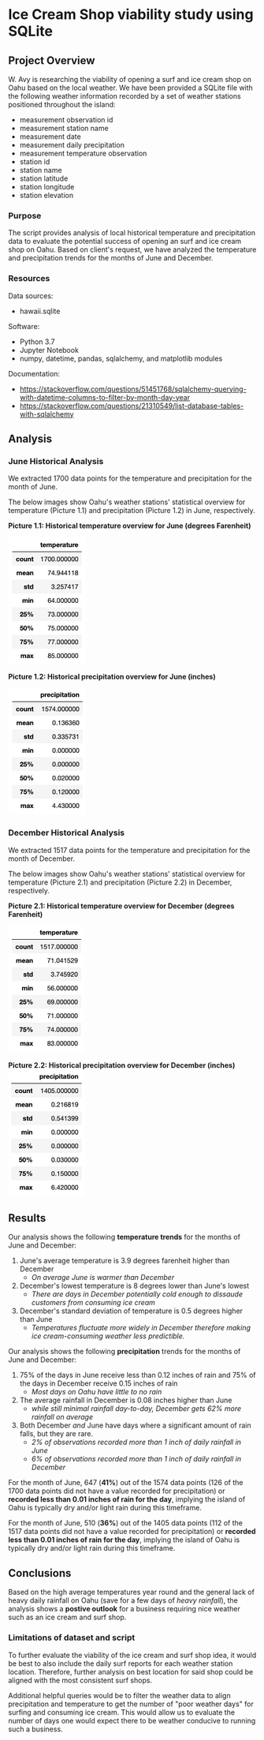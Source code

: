 # Ice Cream Shop viability study using SQLite

## Project Overview
W. Avy is researching the viability of opening a surf and ice cream shop on Oahu based on the local weather. We have been provided a SQLite file with the following weather information recorded by a set of weather stations positioned throughout the island:
- measurement observation id
- measurement station name
- measurement date
- measurement daily precipitation
- measurement temperature observation
- station id
- station name
- station latitude
- station longitude
- station elevation

### Purpose
The script provides analysis of local historical temperature and precipitation data to evaluate the potential success of opening an surf and ice cream shop on Oahu. Based on client's request, we have analyzed the temperature and precipitation trends for the months of June and December.


### Resources
Data sources: 
- hawaii.sqlite

Software: 
- Python 3.7
- Jupyter Notebook
- numpy, datetime, pandas, sqlalchemy, and matplotlib modules

Documentation: 
- https://stackoverflow.com/questions/51451768/sqlalchemy-querying-with-datetime-columns-to-filter-by-month-day-year
- https://stackoverflow.com/questions/21310549/list-database-tables-with-sqlalchemy


## Analysis

### June Historical Analysis
We extracted 1700 data points for the temperature and precipitation for the month of June. 

The below images show Oahu's weather stations' statistical overview for temperature (Picture 1.1) and precipitation (Picture 1.2) in June, respectively.

**Picture 1.1: Historical temperature overview for June (degrees Farenheit)**

![Historical temperature overview for June (degrees Farenheit)](https://github.com/joshuanallen/surfs_up/blob/efe515cc327223d8e260a60a7ba9c73429862f17/analysis/Oahu_historical_temp_overview_june.png)

**Picture 1.2: Historical precipitation overview for June (inches)**

![Historical precipitation overview for June (inches)](https://github.com/joshuanallen/surfs_up/blob/efe515cc327223d8e260a60a7ba9c73429862f17/analysis/Oahu_historical_prcp_overview_june.png)

### December Historical Analysis
We extracted 1517 data points for the temperature and precipitation for the month of December. 

The below images show Oahu's weather stations' statistical overview for temperature (Picture 2.1) and precipitation (Picture 2.2) in December, respectively.

**Picture 2.1: Historical temperature overview for December (degrees Farenheit)**

![Historical temperature overview for December (degrees Farenheit)](https://github.com/joshuanallen/surfs_up/blob/efe515cc327223d8e260a60a7ba9c73429862f17/analysis/Oahu_historical_temp_overview_Dec.png)

**Picture 2.2: Historical precipitation overview for December (inches)**
![Historical precipitation overview for December (inches)](https://github.com/joshuanallen/surfs_up/blob/efe515cc327223d8e260a60a7ba9c73429862f17/analysis/Oahu_historical_prcp_overview_dec.png)


## Results

Our analysis shows the following **temperature trends** for the months of June and December:

1. June's average temperature is 3.9 degrees farenheit higher than December
    - *On average June is warmer than December*
2. December's lowest temperature is 8 degrees lower than June's lowest
    - *There are days in December potentially cold enough to dissaude customers from consuming ice cream*
3. December's standard deviation of temperature is 0.5 degrees higher than June
    - *Temperatures fluctuate more widely in December therefore making ice cream-consuming weather less predictible.*

Our analysis shows the following **precipitation** trends for the months of June and December:

1. 75% of the days in June receive less than 0.12 inches of rain and 75% of the days in December receive 0.15 inches of rain
    - *Most days on Oahu have little to no rain*
2. The average rainfall in December is 0.08 inches higher than June
    - *while still minimal rainfall day-to-day, December gets 62% more rainfall on average*
3. Both December *and* June have days where a significant amount of rain falls, but they are rare.
    - *2% of observations recorded more than 1 inch of daily rainfall in June*
    - *6% of observations recorded more than 1 inch of daily rainfall in December*
    
For the month of June, 647 (**41%**) out of the 1574 data points (126 of the 1700 data points did not have a value recorded for precipitation) or **recorded less than 0.01 inches of rain for the day**, implying the island of Oahu is typically dry and/or light rain during this timeframe.

For the month of June, 510 (**36%**) out of the 1405 data points (112 of the 1517 data points did not have a value recorded for precipitation) or **recorded less than 0.01 inches of rain for the day**, implying the island of Oahu is typically dry and/or light rain during this timeframe.

## Conclusions

Based on the high average temperatures year round and the general lack of heavy daily rainfall on Oahu (save for a few days of *heavy rainfall*), the analysis shows a **postive outlook** for a business requiring nice weather such as an ice cream and surf shop.

### Limitations of dataset and script
To further evaluate the viability of the ice cream and surf shop idea, it would be best to also include the daily surf reports for each weather station location. Therefore, further analysis on best location for said shop could be aligned with the most consistent surf shops.

Additional helpful queries would be to filter the weather data to align precipitation and temperature to get the number of "poor weather days" for surfing and consuming ice cream. This would allow us to evaluate the number of days one would expect there to be weather conducive to running such a business.
